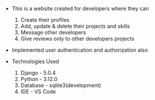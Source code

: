 * This is a website created for developers where they can 
  1. Create their profiles
  2. Add, update & delete their projects and skills
  3. Message other developers
  4. Give reviews only to other developers projects

* Implemented user authentication and authorization also

* Technologies Used
  1. Django - 5.0.4
  2. Python - 3.12.0
  3. Database - sqlite3(development)
  4. IDE - VS Code
